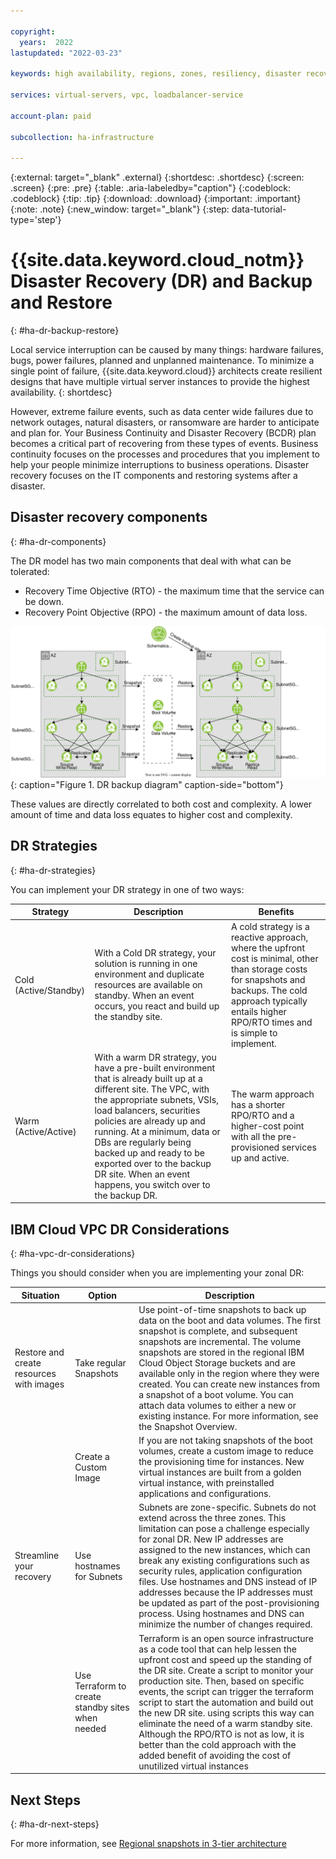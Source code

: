 ```yaml
---

copyright: 
  years:  2022
lastupdated: "2022-03-23"

keywords: high availability, regions, zones, resiliency, disaster recovery

services: virtual-servers, vpc, loadbalancer-service

account-plan: paid

subcollection: ha-infrastructure

---
```


{:external: target="_blank" .external}
{:shortdesc: .shortdesc}
{:screen: .screen}
{:pre: .pre}
{:table: .aria-labeledby="caption"}
{:codeblock: .codeblock}
{:tip: .tip}
{:download: .download}
{:important: .important}
{:note: .note}
{:new_window: target="_blank"}
{:step: data-tutorial-type='step'}

# {{site.data.keyword.cloud_notm}} Disaster Recovery (DR) and Backup and Restore 
{: #ha-dr-backup-restore}

Local service interruption can be caused by many things: hardware failures, bugs, power failures, planned and unplanned maintenance. To minimize a single point of failure, {{site.data.keyword.cloud}} architects create resilient designs that have multiple virtual server instances to provide the highest availability. 
{: shortdesc}
 
However, extreme failure events, such as data center wide failures due to network outages, natural disasters, or ransomware are harder to anticipate and plan for. Your Business Continuity and Disaster Recovery (BCDR) plan becomes a critical part of recovering from these types of events. Business continuity focuses on the processes and procedures that you implement to help your people minimize interruptions to business operations. Disaster recovery focuses on the IT components and restoring systems after a disaster.
 
## Disaster recovery components 
{: #ha-dr-components}

The DR model has two main components that deal with what can be tolerated:   

* Recovery Time Objective (RTO) - the maximum time that the service can be down. 
* Recovery Point Objective (RPO) - the maximum amount of data loss.  

![DR backup diagram.](images/ha-DR-backup-diagram.svg){: caption="Figure 1. DR backup diagram" caption-side="bottom"}

These values are directly correlated to both cost and complexity. A lower amount of time and data loss equates to higher cost and complexity. 

## DR Strategies
{: #ha-dr-strategies}

You can implement your DR strategy in one of two ways:
 
|Strategy	|Description	|Benefits|
|-----|-----|-----|
|Cold (Active/Standby)	|With a Cold DR strategy, your solution is running in one environment and duplicate  resources are available on standby. When an event occurs, you react and build up the standby site.	|A cold strategy is a reactive approach, where the upfront cost is minimal, other than storage costs for snapshots and backups. The cold approach typically entails higher RPO/RTO times and is simple to implement.|
|Warm (Active/Active)	|With a warm DR strategy, you have a pre-built environment that is already built up at a different site. The VPC, with the appropriate subnets, VSIs, load balancers, securities policies are already up and running. At a minimum, data or DBs are regularly being backed up and ready to be exported over to the backup DR site. When an event happens, you switch over to the backup DR.	|The warm approach has a shorter RPO/RTO and a higher-cost point with all the pre-provisioned services up and active.|


## IBM Cloud VPC DR Considerations
{: #ha-vpc-dr-considerations}

Things you should consider when you are implementing your zonal DR:

|Situation   |Option   |Description   |
|------------|-------|--------|
|Restore and create resources with images   |Take regular Snapshots	|Use point-of-time snapshots to back up data on the boot and data volumes. The first snapshot is complete, and subsequent snapshots are incremental. The volume snapshots are stored in the regional IBM Cloud Object Storage buckets and are available only in the region where they were created. You can create new instances from a snapshot of a boot volume. You can attach data volumes to either a new or existing instance. For more information, see the Snapshot Overview.|
||Create a Custom Image	|If you are not taking snapshots of the boot volumes, create a custom image to reduce the provisioning time for instances. New virtual instances are built from a golden virtual instance, with preinstalled applications and configurations. |
|Streamline your recovery |Use hostnames for Subnets	|Subnets are zone-specific. Subnets do not extend across the three zones. This limitation can pose a challenge especially for zonal DR. New IP addresses are assigned to the new instances, which can break any existing configurations such as security rules, application configuration files. Use hostnames and DNS instead of IP addresses because the IP addresses must be updated as part of the post-provisioning process. Using hostnames and DNS can minimize the number of changes required.
||Use Terraform to create standby sites when needed	|Terraform is an open source infrastructure as a code tool that can help lessen the upfront cost and speed up the standing of the DR site. Create a script to monitor your production site. Then, based on specific events, the script can trigger the terraform script to start the automation and build out the new DR site. using scripts this way can eliminate the need of a warm standby site. Although the RPO/RTO is not as low, it is better than the cold approach with the added benefit of avoiding the cost of unutilized virtual instances

## Next Steps
{: #ha-dr-next-steps}

For more information, see [Regional snapshots in 3-tier architecture](/docs/ha-infrastructure?topic=ha-infrastructure-regional-snapshots-3-tier-arch)

